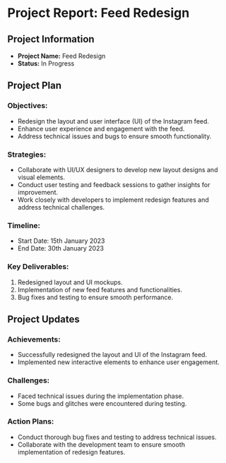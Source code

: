 # Project Report: Feed Redesign

## Project Information

- **Project Name:** Feed Redesign
- **Status:** In Progress

## Project Plan

### Objectives:
- Redesign the layout and user interface (UI) of the Instagram feed.
- Enhance user experience and engagement with the feed.
- Address technical issues and bugs to ensure smooth functionality.

### Strategies:
- Collaborate with UI/UX designers to develop new layout designs and visual elements.
- Conduct user testing and feedback sessions to gather insights for improvement.
- Work closely with developers to implement redesign features and address technical challenges.

### Timeline:
- Start Date: 15th January 2023
- End Date: 30th January 2023 

### Key Deliverables:
1. Redesigned layout and UI mockups.
2. Implementation of new feed features and functionalities.
3. Bug fixes and testing to ensure smooth performance.

## Project Updates

### Achievements:
- Successfully redesigned the layout and UI of the Instagram feed.
- Implemented new interactive elements to enhance user engagement.

### Challenges:
- Faced technical issues during the implementation phase.
- Some bugs and glitches were encountered during testing.

### Action Plans:
- Conduct thorough bug fixes and testing to address technical issues.
- Collaborate with the development team to ensure smooth implementation of redesign features.
